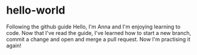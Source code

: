 # hello-world
Following the github guide
Hello, I'm Anna and I'm enjoying learning to code.
Now that I've read the guide, I've learned how to start a new branch, commit a change and open and merge a pull request. Now I'm practising it again!
